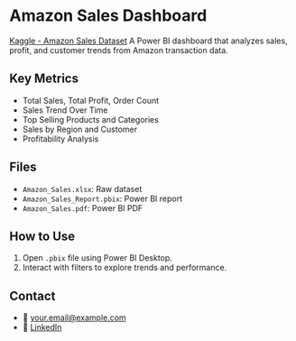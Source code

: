 # Amazon Sales Dashboard

[Kaggle - Amazon Sales Dataset](https://www.kaggle.com/datasets/anandshaw2001/amazon-sales-dataset/data)
A Power BI dashboard that analyzes sales, profit, and customer trends from Amazon transaction data.

## Key Metrics
- Total Sales, Total Profit, Order Count
- Sales Trend Over Time
- Top Selling Products and Categories
- Sales by Region and Customer
- Profitability Analysis

## Files
- `Amazon_Sales.xlsx`: Raw dataset
- `Amazon_Sales_Report.pbix`: Power BI report
- `Amazon_Sales.pdf`: Power BI PDF

## How to Use
1. Open `.pbix` file using Power BI Desktop.
2. Interact with filters to explore trends and performance.

## Contact
- 📧 your.email@example.com
- 💼 [LinkedIn](https://linkedin.com/in/yourprofile)
